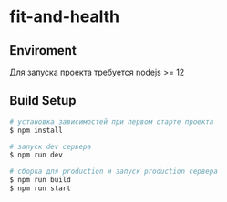 # fit-and-health

## Enviroment

Для запуска проекта требуется nodejs >= 12

## Build Setup

```bash
# установка зависимостей при первом старте проекта
$ npm install

# запуск dev сервера
$ npm run dev

# сборка для production и запуск production сервера
$ npm run build
$ npm run start
```
